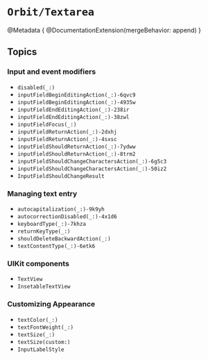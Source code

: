 # ``Orbit/Textarea``

@Metadata {
    @DocumentationExtension(mergeBehavior: append)
}

## Topics

### Input and event modifiers

- ``disabled(_:)``
- ``inputFieldBeginEditingAction(_:)-6qvc9``
- ``inputFieldBeginEditingAction(_:)-4935w``
- ``inputFieldEndEditingAction(_:)-238ir``
- ``inputFieldEndEditingAction(_:)-38zwl``
- ``inputFieldFocus(_:)``
- ``inputFieldReturnAction(_:)-2dxhj``
- ``inputFieldReturnAction(_:)-4sxsc``
- ``inputFieldShouldReturnAction(_:)-7ydww``
- ``inputFieldShouldReturnAction(_:)-8trm2``
- ``inputFieldShouldChangeCharactersAction(_:)-6g5c3``
- ``inputFieldShouldChangeCharactersAction(_:)-50iz2``
- ``InputFieldShouldChangeResult``

### Managing text entry

- ``autocapitalization(_:)-9k9yh``
- ``autocorrectionDisabled(_:)-4x1d6``
- ``keyboardType(_:)-7khza``
- ``returnKeyType(_:)``
- ``shouldDeleteBackwardAction(_:)``
- ``textContentType(_:)-6etk6``

### UIKit components

- ``TextView``
- ``InsetableTextView``

### Customizing Appearance 

- ``textColor(_:)``
- ``textFontWeight(_:)``
- ``textSize(_:)``
- ``textSize(custom:)``
- ``InputLabelStyle``
